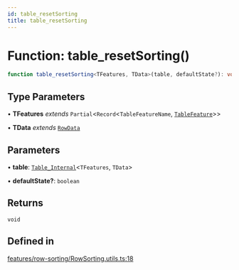 ```yaml
---
id: table_resetSorting
title: table_resetSorting
---
```


# Function: table\_resetSorting()

```ts
function table_resetSorting<TFeatures, TData>(table, defaultState?): void
```

## Type Parameters

• **TFeatures** *extends* `Partial`\<`Record`\<`TableFeatureName`, [`TableFeature`](../interfaces/tablefeature.md)\>\>

• **TData** *extends* [`RowData`](../type-aliases/rowdata.md)

## Parameters

• **table**: [`Table_Internal`](../type-aliases/table_internal.md)\<`TFeatures`, `TData`\>

• **defaultState?**: `boolean`

## Returns

`void`

## Defined in

[features/row-sorting/RowSorting.utils.ts:18](https://github.com/TanStack/table/blob/main/packages/table-core/src/features/row-sorting/RowSorting.utils.ts#L18)
